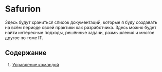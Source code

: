 # Safurion 

Здесь будут храниться список документаций, которые я буду создавать на всём периоде своей практики как разработчика. Здесь можно будет найти интересные подходы, решённые задачи, размышления и многое другое по теме IT.


## Содержание

1. <a href="TeamManagement.md">Управление командой</a>